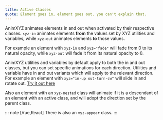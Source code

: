 ```yaml
---
title: Active Classes
quote: Element goes in, element goes out, you can't explain that.
---
```


AnimXYZ animates elements in and out when activated by their respective classes. `xyz-in` animates elements **from** the values set by XYZ utilities and variables, while `xyz-out` animates elements **to** those values.

For example an element with `xyz-in` and `xyz="fade"` will fade from 0 to its natural opacity, while `xyz-out` will fade it from its natural opacity to 0.

AnimXYZ utilities and variables by default apply to both the in and out classes, but you can set specific animations for each direction. Utilities and variable have in and out variants which will apply to the relevant direction. For example an element with `xyz="in-up out-turn-cw"` will slide in and rotate out. [Try it out here](<?tab=examples&example=Example 1#active-classes>)

Also an element with an `xyz-nested` class will animate if it is a descendant of an element with an active class, and will adopt the direction set by the parent class.

::: note [Vue,React]
There is also an `xyz-appear` class.
:::